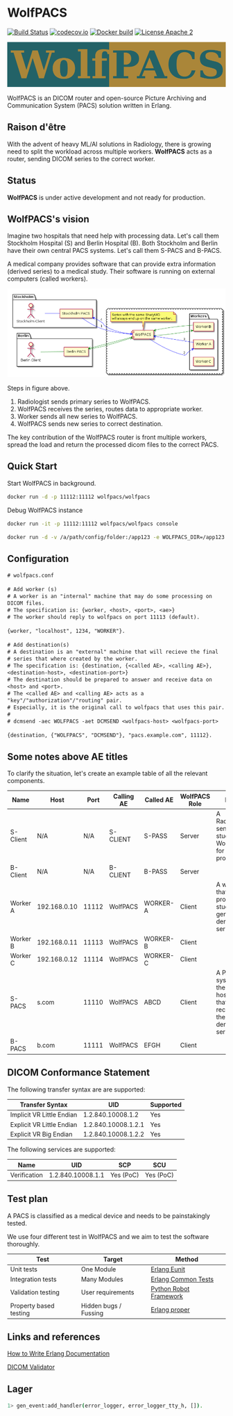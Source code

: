 # WolfPACS

[![Build Status](https://travis-ci.org/wolfpacs/wolfpacs.svg?branch=master)](https://travis-ci.org/wolfpacs/wolfpacs)
[![codecov.io](https://codecov.io/gh/wolfpacs/wolfpacs/coverage.svg?branch=master)](https://codecov.io/gh/wolfpacs/wolfpacs?branch=master)
[![Docker build](https://img.shields.io/docker/cloud/build/wolfpacs/wolfpacs.svg?color=green)](https://hub.docker.com/r/wolfpacs/wolfpacs)
[![License Apache 2](https://img.shields.io/badge/License-Apache2-blue.svg)](https://www.apache.org/licenses/LICENSE-2.0)

![Logo](priv/logo.png)

WolfPACS is an DICOM router and open-source Picture Archiving and Communication System (PACS) solution written in Erlang.

## Raison d'être

With the advent of heavy ML/AI solutions in Radiology,
there is growing need to split the workload across multiple workers.
**WolfPACS** acts as a router, sending DICOM series to the correct worker.

## Status

**WolfPACS** is under active development and not ready for production.

## WolfPACS's vision

Imagine two hospitals that need help with processing data.
Let's call them Stockholm Hospital (S) and Berlin Hospital (B).
Both Stockholm and Berlin have their own central PACS systems.
Let's call them S-PACS and B-PACS.

A medical company provides software that can provide extra information
(derived series) to a medical study. Their software is running on external
computers (called workers).

![Logo](priv/dream1.png)

Steps in figure above.

1. Radiologist sends primary series to WolfPACS.
2. WolfPACS receives the series, routes data to appropriate worker.
3. Worker sends all new series to WolfPACS.
4. WolfPACS sends new series to correct destination.

The key contribution of the WolfPACS router is front multiple workers,
spread the load and return the processed dicom files to the correct PACS.

## Quick Start

Start WolfPACS in background.

```sh
docker run -d -p 11112:11112 wolfpacs/wolfpacs
```

Debug WolfPACS instance

```sh
docker run -it -p 11112:11112 wolfpacs/wolfpacs console
```

```sh
docker run -d -v /a/path/config/folder:/app123 -e WOLFPACS_DIR=/app123 -p 11112:11112 wolfpacs/wolfpacs
```

## Configuration

```
# wolfpacs.conf

# Add worker (s)
# A worker is an "internal" machine that may do some processing on DICOM files.
# The specification is: {worker, <host>, <port>, <ae>}
# The worker should reply to wolfpacs on port 11113 (default).

{worker, "localhost", 1234, "WORKER"}.

# Add destination(s)
# A destination is an "external" machine that will recieve the final
# series that where created by the worker.
# The specification is: {destination, {<called AE>, <calling AE>}, <destination-host>, <destination-port>}
# The destination should be prepared to answer and receive data on <host> and <port>.
# The <called AE> and <calling AE> acts as a "key"/"authorization"/"routing" pair.
# Especially, it is the original call to wolfpacs that uses this pair.
#
# dcmsend -aec WOLFPACS -aet DCMSEND <wolfpacs-host> <wolfpacs-port>

{destination, {"WOLFPACS", "DCMSEND"}, "pacs.example.com", 11112}.
```

## Some notes above AE titles

To clarify the situation, let's create an example table of all the relevant components.

| Name     | Host         | Port  | Calling AE | Called AE | WolfPACS Role | Note                                                           |
| -------- | ------------ | ----- | ---------- | --------- | ------------- | -------------------------------------------------------------- |
| S-Client | N/A          | N/A   | S-CLIENT   | S-PASS    | Server        | A Radiologist sends a study to WolfPACS for further processing |
| B-Client | N/A          | N/A   | B-CLIENT   | B-PASS    | Server        |                                                                |
| Worker A | 192.168.0.10 | 11112 | WolfPACS   | WORKER-A  | Client        | A worker that will process a study and generate derived series |
| Worker B | 192.168.0.11 | 11113 | WolfPACS   | WORKER-B  | Client        |                                                                |
| Worker C | 192.168.0.12 | 11114 | WolfPACS   | WORKER-C  | Client        |                                                                |
| S-PACS   | s.com        | 11110 | WolfPACS   | ABCD      | Client        | A PACS system in the hospital that recieves the derived series |
| B-PACS   | b.com        | 11111 | WolfPACS   | EFGH      | Client        |                                                                |


## DICOM Conformance Statement

The following transfer syntax are are supported:

| Transfer Syntax           | UID                 | Supported |
| ------------------------- | ------------------- | --------- |
| Implicit VR Little Endian | 1.2.840.10008.1.2   | Yes       |
| Explicit VR Little Endian | 1.2.840.10008.1.2.1 | Yes       |
| Explicit VR Big Endian    | 1.2.840.10008.1.2.2 | Yes       |

The following services are supported:

| Name         | UID               | SCP       | SCU       |
| ------------ | ----------------- | --------- | --------- |
| Verification | 1.2.840.10008.1.1 | Yes (PoC) | Yes (PoC) |


## Test plan

A PACS is classified as a medical device and needs to be painstakingly tested.

We use four different test in WolfPACS and we aim to test the software thoroughly.

| Test                   | Target                | Method                                                                           |
| ---------------------- | --------------------- | -------------------------------------------------------------------------------- |
| Unit tests             | One Module            | [Erlang Eunit](http://erlang.org/doc/apps/eunit/chapter.html)                    |
| Integration tests      | Many Modules          | [Erlang Common Tests](https://erlang.org/doc/apps/common_test/introduction.html) |
| Validation testing     | User requirements     | [Python Robot Framework](https://robotframework.org/)                            |
| Property based testing | Hidden bugs / Fussing | [Erlang proper](https://propertesting.com/)                                      |


## Links and references

[How to Write Erlang Documentation](https://docs.2600hz.com/dev/doc/engineering/erlang-documentation/)

[DICOM Validator](https://www.dclunie.com/dicom3tools/dciodvfy.html)

## Lager

```sh
1> gen_event:add_handler(error_logger, error_logger_tty_h, []).
```
